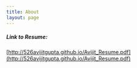 ```yaml
---
title: About
layout: page
---
```


##### Link to Resume: 
[http://526avijitgupta.github.io/Avijit_Resume.pdf](http://526avijitgupta.github.io/Avijit_Resume.pdf)
